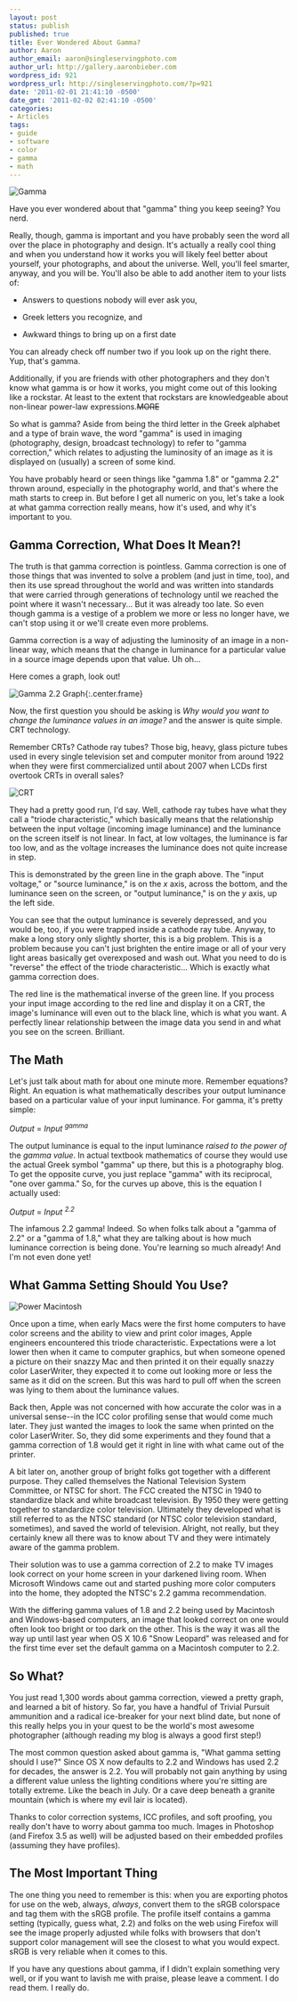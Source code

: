 ```yaml
---
layout: post
status: publish
published: true
title: Ever Wondered About Gamma?
author: Aaron
author_email: aaron@singleservingphoto.com
author_url: http://gallery.aaronbieber.com
wordpress_id: 921
wordpress_url: http://singleservingphoto.com/?p=921
date: '2011-02-01 21:41:10 -0500'
date_gmt: '2011-02-02 02:41:10 -0500'
categories:
- Articles
tags:
- guide
- software
- color
- gamma
- math
---
```


![](/wp-content/uploads/2011/02/gamma-150x133.png "Gamma")

Have you ever wondered about that "gamma" thing you keep seeing? You nerd.

Really, though, gamma is important and you have probably seen the word all over
the place in photography and design. It's actually a really cool thing and when
you understand how it works you will likely feel better about yourself, your
photographs, and about the universe. Well, you'll feel smarter, anyway, and you
will be. You'll also be able to add another item to your lists of:

* Answers to questions nobody will ever ask you,

* Greek letters you recognize, and

* Awkward things to bring up on a first date

You can already check off number two if you look up on the right there.  Yup,
that's gamma.

Additionally, if you are friends with other photographers and they don't know
what gamma is or how it works, you might come out of this looking like a
rockstar. At least to the extent that rockstars are knowledgeable about
non-linear power-law expressions.~~MORE~~

So what is gamma? Aside from being the third letter in the Greek alphabet and a
type of brain wave, the word "gamma" is used in imaging (photography, design,
broadcast technology) to refer to "gamma correction," which relates to adjusting
the luminosity of an image as it is displayed on (usually) a screen of some
kind.

You have probably heard or seen things like "gamma 1.8" or "gamma 2.2" thrown
around, especially in the photography world, and that's where the math starts to
creep in. But before I get all numeric on you, let's take a look at what gamma
correction really means, how it's used, and why it's important to you.

## Gamma Correction, What Does It Mean?!

The truth is that gamma correction is pointless. Gamma correction is one of
those things that was invented to solve a problem (and just in time, too), and
then its use spread throughout the world and was written into standards that
were carried through generations of technology until we reached the point where
it wasn't necessary... But it was already too late. So even though gamma is a
vestige of a problem we more or less no longer have, we can't stop using it or
we'll create even more problems.

Gamma correction is a way of adjusting the luminosity of an image in a
non-linear way, which means that the change in luminance for a particular value
in a source image depends upon that value. Uh oh...

Here comes a graph, look out!


![](/wp-content/uploads/2011/02/gamma_2.2_graph.png "Gamma 2.2 Graph"){:.center.frame}

Now, the first question you should be asking is _Why would you want to
change the luminance values in an image?_ and the answer is quite
simple. CRT technology.

Remember CRTs? Cathode ray tubes? Those big, heavy, glass picture tubes
used in every single television set and computer monitor from around
1922 when they were first commercialized until about 2007 when LCDs
first overtook CRTs in overall sales?

![](/wp-content/uploads/2011/02/crt-300x226.jpg "CRT")

They had a pretty good run, I'd say. Well, cathode ray tubes have what
they call a "triode characteristic," which basically means that the
relationship between the input voltage (incoming image luminance) and
the luminance on the screen itself is not linear. In fact, at low
voltages, the luminance is far too low, and as the voltage increases the
luminance does not quite increase in step.

This is demonstrated by the green line in the graph above. The "input
voltage," or "source luminance," is on the _x_ axis, across the
bottom, and the luminance seen on the screen, or "output luminance," is
on the _y_ axis, up the left side.

You can see that the output luminance is severely depressed, and you
would be, too, if you were trapped inside a cathode ray tube. Anyway, to
make a long story only slightly shorter, this is a big problem. This is
a problem because you can't just brighten the entire image or all of
your very light areas basically get overexposed and wash out. What you
need to do is "reverse" the effect of the triode characteristic... Which
is exactly what gamma correction does.

The red line is the mathematical inverse of the green line. If you
process your input image according to the red line and display it on a
CRT, the image's luminance will even out to the black line, which is
what you want. A perfectly linear relationship between the image data
you send in and what you see on the screen. Brilliant.

## The Math

Let's just talk about math for about one minute more. Remember
equations? Right. An equation is what mathematically describes your
output luminance based on a particular value of your input luminance.
For gamma, it's pretty simple:

*Output* = *Input* <sup>*gamma*</sup>

The output luminance is equal to the input luminance _raised to the
power of_ the _gamma value_. In actual textbook mathematics of course
they would use the actual Greek symbol "gamma" up there, but this is a
photography blog. To get the opposite curve, you just replace "gamma"
with its reciprocal, "one over gamma." So, for the curves up above, this
is the equation I actually used:

*Output* = *Input* <sup>*2.2*</sup>

The infamous 2.2 gamma! Indeed. So when folks talk about a "gamma of
2.2" or a "gamma of 1.8," what they are talking about is how much
luminance correction is being done. You're learning so much already! And
I'm not even done yet!

## What Gamma Setting Should You Use?


![](/wp-content/uploads/2011/02/powermac-300x200.jpg "Power Macintosh")

Once upon a time, when early Macs were the first home computers to have color
screens and the ability to view and print color images, Apple engineers
encountered this triode characteristic. Expectations were a lot lower then when
it came to computer graphics, but when someone opened a picture on their snazzy
Mac and then printed it on their equally snazzy color LaserWriter, they expected
it to come out looking more or less the same as it did on the screen. But this
was hard to pull off when the screen was lying to them about the luminance
values.

Back then, Apple was not concerned with how accurate the color was in a
universal sense--in the ICC color profiling sense that would come much
later. They just wanted the images to look the same when printed on the color
LaserWriter. So, they did some experiments and they found that a gamma
correction of 1.8 would get it right in line with what came out of the printer.

A bit later on, another group of bright folks got together with a different
purpose. They called themselves the National Television System Committee, or
NTSC for short. The FCC created the NTSC in 1940 to standardize black and white
broadcast television. By 1950 they were getting together to standardize color
television. Ultimately they developed what is still referred to as the NTSC
standard (or NTSC color television standard, sometimes), and saved the world of
television.  Alright, not really, but they certainly knew all there was to know
about TV and they were intimately aware of the gamma problem.

Their solution was to use a gamma correction of 2.2 to make TV images look
correct on your home screen in your darkened living room. When Microsoft Windows
came out and started pushing more color computers into the home, they adopted
the NTSC's 2.2 gamma recommendation.

With the differing gamma values of 1.8 and 2.2 being used by Macintosh and
Windows-based computers, an image that looked correct on one would often look
too bright or too dark on the other. This is the way it was all the way up until
last year when OS X 10.6 "Snow Leopard" was released and for the first time ever
set the default gamma on a Macintosh computer to 2.2.

## So What?

You just read 1,300 words about gamma correction, viewed a pretty graph, and
learned a bit of history. So far, you have a handful of Trivial Pursuit
ammunition and a radical ice-breaker for your next blind date, but none of this
really helps you in your quest to be the world's most awesome photographer
(although reading my blog is always a good first step!)

The most common question asked about gamma is, "What gamma setting should I
use?" Since OS X now defaults to 2.2 and Windows has used 2.2 for decades, the
answer is 2.2. You will probably not gain anything by using a different value
unless the lighting conditions where you're sitting are totally extreme. Like
the beach in July. Or a cave deep beneath a granite mountain (which is where my
evil lair is located).

Thanks to color correction systems, ICC profiles, and soft proofing, you really
don't have to worry about gamma too much. Images in Photoshop (and Firefox 3.5
as well) will be adjusted based on their embedded profiles (assuming they have
profiles).

## The Most Important Thing

The one thing you need to remember is this: when you are exporting photos for
use on the web, always, _always_, convert them to the sRGB colorspace and tag
them with the sRGB profile. The profile itself contains a gamma setting
(typically, guess what, 2.2) and folks on the web using Firefox will see the
image properly adjusted while folks with browsers that don't support color
management will see the closest to what you would expect. sRGB is very reliable
when it comes to this.

If you have any questions about gamma, if I didn't explain something very well,
or if you want to lavish me with praise, please leave a comment. I do read
them. I really do.
